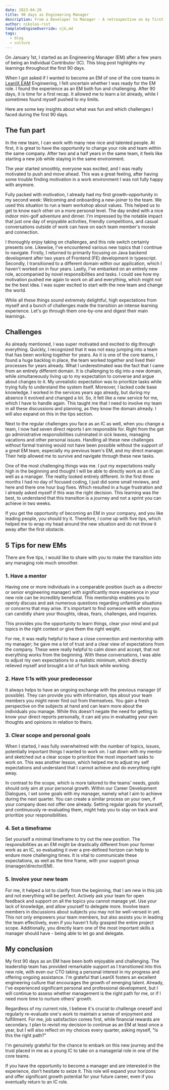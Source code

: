 ```yaml
---
date: 2023-04-20
title: 90 days as Engineering Manager
description: From a Developer to Manager - A retrospective on my first 90 days
author: nikolas-rist
templateEngineOverride: njk,md
tags:
  - blog
  - culture
---
```


On January 1st, I started as an Engineering Manager (EM) after a few years of being an Individual Contributor (IC). This blog post highlights my learnings throughout the first 90 days. 

When I got asked if I wanted to become an EM of one of the core teams in [LeanIX EAM](https://www.leanix.net/de/produkte/enterprise-architecture-management) Engineering, I felt uncertain whether I was ready for the EM role. I found the experience as an EM both fun and challenging. After 90 days, it is time for a first recap. It allowed me to learn a lot already, while I sometimes found myself pushed to my limits. 

Here are some key insights about what was fun and which challenges I faced during the first 90 days.

## The fun part

In the new team, I can work with many new nice and talented people. At first, it is great to have the opportunity to change your role and team within the same company. After two and a half years in the same team, it feels like starting a new job while staying in the same environment.

The year started smoothly, everyone was excited, and I was really motivated to push and move ahead. This was a great feeling, after having some trouble finding motivation in a work environment I was not fully happy with anymore.

Fully packed with motivation, I already had my first growth-opportunity in my second week: Welcoming and onboarding a new-joiner to the team. We used this situation to run a team workshop about values. This helped us to get to know each other on a more personal level. The day ended with a nice indoor mini-golf adventure and dinner. I'm impressed by the notable impact that just one day of enjoyable activities, friendly competitions, and casual conversations outside of work can have on each team member's morale and connection.

I thoroughly enjoy taking on challenges, and this role switch certainly presents one. Likewise, I've encountered various new topics that I continue to navigate. Firstly, I returned to primarily focusing on Java backend development after two years of Frontend (FE) development in typescript. Secondly, I transitioned to a different domain within our application, which I haven't worked on in four years. Lastly, I've embarked on an entirely new role, accompanied by novel responsibilities and tasks.
I could see how my motivation pushed me again to work on all and everything, which might not be the best idea. I was super excited to start with the new team and change the world.

While all these things sound extremely delightful, high expectations from myself and a bunch of challenges made the transition an intense learning experience. Let's go through them one-by-one and digest their main learnings.

## Challenges

As already mentioned, I was super motivated and excited to dig through everything. Quickly, I recognized that it was not easy jumping into a team that has been working together for years. As it is one of the core teams, I found a huge backlog in place, the team worked together and lived their processes for years already. What I underestimated was the fact that I came from an entirely different domain. It is challenging to dig into a new domain, while simultaneously living up to my expectation to converse and argue about changes to it. My unrealistic expectation was to prioritize tasks while trying fully to understand the system itself.
Moreover, I lacked code base knowledge. I worked in the services years ago already, but during my absence it evolved and changed a lot. So, it felt like a new service for me, which I have to handle again. This taught me that I need to involve my team in all these discussions and planning, as they know the domain already. I will also expand on this in the tips section.

Next to the regular challenges you face as an IC as well, when you change a team, I now had seven direct reports I am responsible for. Right from the get go administrative responsibilities culminated in sick leaves, managing vacations and other personal issues. Handling all these new challenges without formal training would not have been possible without the support of a great EM team, especially my previous team's EM, and my direct manager. Their help allowed me to survive and navigate through these new tasks.

One of the most challenging things was me. I put my expectations really high in the beginning and thought I will be able to directly work as an IC as well as a manager. The reality looked entirely different. In the first three months I had no day of focused coding, I just did some small reviews, and here and there one hour bug fixes. Which resulted in a huge frustration and I already asked myself if this was the right decision. This learning was the best, to understand that this transition is a journey and not a sprint you can achieve in two weeks.

If you get the opportunity of becoming an EM in your company, and you like leading people, you should try it. Therefore, I come up with five tips, which helped me to wrap my head around the new situation and do not throw it away after the first obstacle.

## 5 Tips for new EMs

There are five tips, I would like to share with you to make the transition into any managing role much smoother.

### 1. Have a mentor

Having one or more individuals in a comparable position (such as a director or senior engineering manager) with significantly more experience in your new role can be incredibly beneficial. This mentorship enables you to openly discuss and ask numerous questions regarding unfamiliar situations or concerns that may arise. It's important to find someone with whom you can candidly share your thoughts, ideas, fears, challenges, and inquiries. 

This provides you the opportunity to learn things, clear your mind and put topics in the right context or give them the right weight.

For me, it was really helpful to have a close connection and mentorship with my manager; he gave me a lot of trust and a clear view of expectations from the company. These were really helpful to calm down and accept, that not everything works from the beginning. With these conversations, I was able to adjust my own expectations to a realistic minimum, which directly relieved myself and brought a lot of fun back while working.

### 2. Have 1:1s with your predecessor

It always helps to have an ongoing exchange with the previous manager (if possible). They can provide you with information, tips about your team members you might never find out from themselves. You gain a fresh perspective on the subjects at hand and can learn more about the individuals you manage. While this doesn't negate the need for getting to know your direct reports personally, it can aid you in evaluating your own thoughts and opinions in relation to theirs.

### 3. Clear scope and personal goals

When I started, I was fully overwhelmed with the number of topics, issues, potentially important things I wanted to work on. I sat down with my mentor and sketched out a clear scope to prioritize the most important tasks to work on. This was another lesson, which helped me to adjust my self expectations and understand that I cannot achieve and do everything right away.

In contrast to the scope, which is more tailored to the teams' needs, _goals_ should only aim at your personal growth. Within our Career Development Dialogues, I set some goals with my manager, namely what I aim to achieve during the next quarter. You can create a similar process on your own, if your company does not offer one already. Setting regular goals for yourself, and continuously re-evaluating them, might help you to stay on track and prioritize your responsibilities.

### 4. Set a timeframe

Set yourself a minimal timeframe to try out the new position. The responsibilities as an EM might be drastically different from your former work as an IC, so evaluating it over a pre-defined horizon can help to endure more challenging times. It is vital to communicate these expectations, as well as the time frame, with your support group (manager/director/EM).

### 5. Involve your new team

For me, it helped a lot to clarify from the beginning, that I am new in this job and not everything will be perfect. Actively ask your team for open feedback and support on all the topics you cannot manage yet. Use your lack of knowledge, and allow yourself to delegate more. Involve team members in discussions about subjects you may not be well-versed in yet. This not only empowers your team members, but also assists you in leading the team effectively, even if you haven't fully grasped the entire project scope. Additionally, you directly learn one of the most important skills a manager should have - being able to let go and delegate.

## My conclusion

My first 90 days as an EM have been both enjoyable and challenging. The leadership team has provided remarkable support as I transitioned into this new role, with even our CTO taking a personal interest in my progress and offering ongoing assistance. I'm grateful that LeanIX fosters an excellent engineering culture that encourages the growth of emerging talent. Already, I've experienced significant personal and professional development, but I will continue to assess whether management is the right path for me, or if I need more time to nurture others' growth.

Regardless of my current role, I believe it's crucial to challenge oneself and regularly re-evaluate one's work to maintain a sense of enjoyment and fulfillment. For me, job satisfaction comes first, while financial rewards are secondary. I plan to revisit my decision to continue as an EM at least once a year, but I will also reflect on my choices every quarter, asking myself, "Is this the right path?"

I'm genuinely grateful for the chance to embark on this new journey and the trust placed in me as a young IC to take on a managerial role in one of the core teams.

If you have the opportunity to become a manager and are interested in the experience, don't hesitate to seize it. This role will expand your horizons and offer significant growth potential for your future career, even if you eventually return to an IC role.